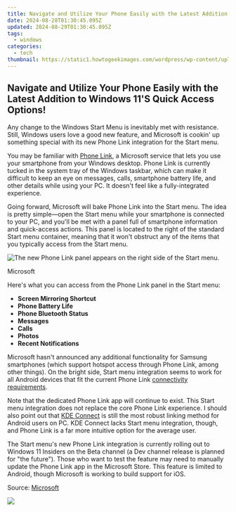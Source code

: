 ```yaml
---
title: Navigate and Utilize Your Phone Easily with the Latest Addition to Windows 11'S Quick Access Options!
date: 2024-08-28T01:30:45.095Z
updated: 2024-08-29T01:30:45.095Z
tags:
  - windows
categories:
  - tech
thumbnail: https://static1.howtogeekimages.com/wordpress/wp-content/uploads/2024/06/61.jpg
---
```


## Navigate and Utilize Your Phone Easily with the Latest Addition to Windows 11'S Quick Access Options!

Any change to the Windows Start Menu is inevitably met with resistance. Still, Windows users love a good new feature, and Microsoft is cookin' up something special with its new Phone Link integration for the Start menu.

 You may be familiar with [Phone Link](https://data-safeguard.techidaily.com/automated-data-gathering-with-cookiebot-solutions/), a Microsoft service that lets you use your smartphone from your Windows desktop. Phone Link is currently tucked in the system tray of the Windows taskbar, which can make it difficult to keep an eye on messages, calls, smartphone battery life, and other details while using your PC. It doesn't feel like a fully-integrated experience.

 Going forward, Microsoft will bake Phone Link into the Start menu. The idea is pretty simple—open the Start menu while your smartphone is connected to your PC, and you'll be met with a panel full of smartphone information and quick-access actions. This panel is located to the right of the standard Start menu container, meaning that it won't obstruct any of the items that you typically access from the Start menu.

![The new Phone Link panel appears on the right side of the Start menu.](https://static1.howtogeekimages.com/wordpress/wp-content/uploads/2024/06/62.jpg) 

Microsoft

 Here's what you can access from the Phone Link panel in the Start menu:

* **Screen Mirroring Shortcut**
* **Phone Battery Life**
* **Phone Bluetooth Status**
* **Messages**
* **Calls**
* **Photos**
* **Recent Notifications**

 Microsoft hasn't announced any additional functionality for Samsung smartphones (which support hotspot access through Phone Link, among other things). On the bright side, Start menu integration seems to work for all Android devices that fit the current Phone Link [connectivity requirements](https://support.microsoft.com/en-us/topic/phone-link-requirements-and-setup-cd2a1ee7-75a7-66a6-9d4e-bf22e735f9e3).

 Note that the dedicated Phone Link app will continue to exist. This Start menu integration does not replace the core Phone Link experience. I should also point out that [KDE Connect](https://tech-savvy.techidaily.com/annualement-abbyy-integre-deux-personnalites-prestigieuses-a-son-organe-dirigeant/) is still the most robust linking method for Android users on PC. KDE Connect lacks Start menu integration, though, and Phone Link is a far more intuitive option for the average user.

 The Start menu's new Phone Link integration is currently rolling out to Windows 11 Insiders on the Beta channel (a Dev channel release is planned for "the future"). Those who want to test the feature may need to manually update the Phone Link app in the Microsoft Store. This feature is limited to Android, though Microsoft is working to build support for iOS.

 Source: [Microsoft](https://blogs.windows.com/windows-insider/2024/06/21/previewing-for-accessing-phone-link-features-from-the-start-menu-with-windows-insiders/)

<ins class="adsbygoogle"
     style="display:block"
     data-ad-format="autorelaxed"
     data-ad-client="ca-pub-7571918770474297"
     data-ad-slot="1223367746"></ins>



<ins class="adsbygoogle"
     style="display:block"
     data-ad-client="ca-pub-7571918770474297"
     data-ad-slot="8358498916"
     data-ad-format="auto"
     data-full-width-responsive="true"></ins>



<!-- affiliate ads begin -->
<a href="https://store.revouninstaller.com/order/checkout.php?PRODS=27889512&QTY=1&AFFILIATE=108875&CART=1"><img src="https://secure.avangate.com/images/merchant/4282ec8de8c9be897e7aff4aa231b1a4/728__90.jpg" border="0"></a>
<!-- affiliate ads end -->